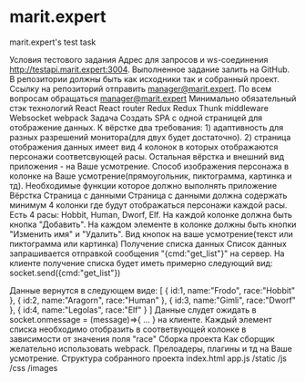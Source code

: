 # marit.expert
marit.expert's test task

Условия тестового задания
Адрес для запросов и ws-соединения http://testapi.marit.expert:3004. Выполненное задание залить на GitHub. В репозитории должны быть как исходники так и собранный проект. Ссылку на репозиторий отправить manager@marit.expert. По всем вопросам обращаться manager@marit.expert
Минимально обязательный стэк технологий
React
React router
Redux
Redux Thunk middleware
Websocket
webpack
Задача
Создать SPA с одной страницей для отображение данных. К вёрстке два требования: 1) адаптивность для разных разрешений монитора(для двух будет достаточно). 2) страница отображения данных имеет вид 4 колонок в которых отображаются персонажи соответсвующей расы. Остальная вёрстка и внешний вид приложения - на Ваше усмотрение. Способ изображения персонажа в колонке на Ваше усмотрение(прямоугольник, пиктограмма, картинка и тд).
Необходимые функции которое должно выполнять приложение
Вёрстка
Страница с данными
Страница с данными должна содержать минимум 4 колонки где будут отображаться персонажи каждой расы. Есть 4 расы: Hobbit, Human, Dworf, Elf. На каждой колонке должна быть кнопка "Добавить". На каждом элементе в колонке должны быть кнопки "Изменить имя" и "Удалить". Вид кнопок на ваше усмотрение(текст или пиктограмма или картинка)
Получение списка данных
Список данных запрашивается отправкой сообщения "{cmd:"get_list"}" на сервер. На клиенте получение списка будет иметь примерно следующий вид:
socket.send({cmd:"get_list"})

Данные вернутся в следующем виде:
[ { id:1, name:"Frodo", race:"Hobbit" },
{ id:2, name:"Aragorn", race:"Human" },
{ id:3, name:"Gimli", race:"Dworf" },
{ id:4, name:"Legolas", race:"Elf" } ]
Данные слудет ожидать в socket.onmessage = (message)=>{ ... } на клиенте.
Каждый элемент списка необходимо отобразить в соответвующей колонке в зависимости от значения поля "race"
Сборка проекта
Как сборщик желательно использовать webpack. Прелоадеры, плагины и тд на Ваше усмотрение. Структура собранного проекта
index.html
app.js
/static
/js
/css
/images